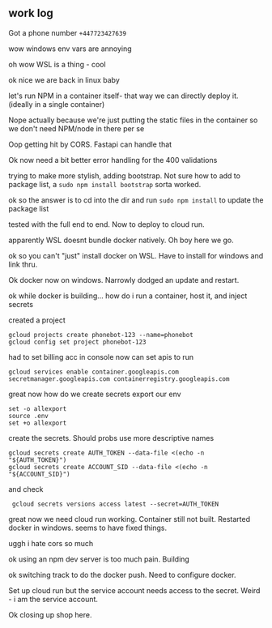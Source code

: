 ## work log
Got a phone number `+447723427639`

wow windows env vars are annoying

oh wow WSL is a thing - cool

ok nice we are back in linux baby

let's run NPM in a container itself- that way we can directly deploy it. (ideally in a single container)

Nope actually because we're just putting the static files in the container so we don't need NPM/node in there per se

Oop getting hit by CORS. Fastapi can handle that

Ok now need a bit better error handling for the 400 validations

trying to make more stylish, adding bootstrap. Not sure how to add to package list, a `sudo npm install bootstrap` sorta worked.

ok so the answer is to cd into the dir and run `sudo npm install` to update the package list

tested with the full end to end. Now to deploy to cloud run.

apparently WSL doesnt bundle docker natively. Oh boy here we go.

ok so you can't "just" install docker on WSL. Have to install for windows and link thru.

Ok docker now on windows. Narrowly dodged an update and restart. 

ok while docker is building... how do i run a container, host it, and inject secrets

created a project
```
gcloud projects create phonebot-123 --name=phonebot
gcloud config set project phonebot-123
```
had to set billing acc in console
now can set apis to run
```
gcloud services enable container.googleapis.com secretmanager.googleapis.com containerregistry.googleapis.com
```
great now how do we create secrets
export our env
```
set -o allexport
source .env
set +o allexport
```
create the secrets. Should probs use more descriptive names
```
gcloud secrets create AUTH_TOKEN --data-file <(echo -n "${AUTH_TOKEN}")
gcloud secrets create ACCOUNT_SID --data-file <(echo -n "${ACCOUNT_SID}")
```
and check
```
 gcloud secrets versions access latest --secret=AUTH_TOKEN
```
great now we need cloud run working. Container still not built. Restarted docker in windows. seems to have fixed things.

uggh i hate cors so much 

ok using an npm dev server is too much pain. Building

ok switching track to do the docker push. Need to configure docker.

Set up cloud run but the service account needs access to the secret. Weird - i am the service account.

Ok closing up shop here.